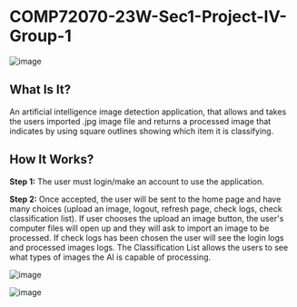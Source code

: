 # COMP72070-23W-Sec1-Project-IV-Group-1

![image](https://github.com/OGarland001/COMP72070-23W-Sec1-Project-IV-Group-1/assets/90342911/3856eda5-5ee2-41b4-abfb-3aaf4d1b9abd)

## What Is It?

An artificial intelligence image detection application, that allows and takes the users imported .jpg image file and returns a processed image that indicates by using square outlines showing which item it is classifying.

## How It Works?

**Step 1:** The user must login/make an account to use the application.

**Step 2:** Once accepted, the user will be sent to the home page and have many choices (upload an image, logout, refresh page, check logs, check classification list). If user chooses the upload an image button, the user's computer files will open up and they will ask to import an image to be processed. If check logs has been chosen the user will see the login logs and processed images logs. The Classification List allows the users to see what types of images the AI is capable of processing.

![image](https://github.com/OGarland001/COMP72070-23W-Sec1-Project-IV-Group-1/assets/90342911/3a41366e-2a13-4227-890c-4e2fb3832b2c)


![image](https://github.com/OGarland001/COMP72070-23W-Sec1-Project-IV-Group-1/assets/90342911/108b46cd-9bb4-42d8-9520-4e7b979455ea)


